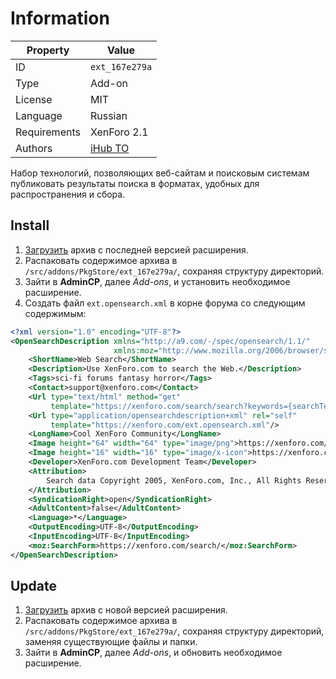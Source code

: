 # Information

| Property     | Value                                              |
| ------------ | -------------------------------------------------- |
| ID           | `ext_167e279a`                                     |
| Type         | Add-on                                             |
| License      | MIT                                                |
| Language     | Russian                                            |
| Requirements | XenForo 2.1                                        |
| Authors      | [iHub TO](mailto:mail@ihub.to)                     |

Набор технологий, позволяющих веб-сайтам и поисковым системам публиковать результаты поиска в форматах, удобных для распространения и сбора.

## Install

1. [Загрузить](https://github.com/pkgstore/xenforo-ext-opensearch/tags) архив с последней версией расширения.
2. Распаковать содержимое архива в `/src/addons/PkgStore/ext_167e279a/`, сохраняя структуру директорий.
3. Зайти в **AdminCP**, далее *Add-ons*, и установить необходимое расширение.
4. Создать файл `ext.opensearch.xml` в корне форума со следующим содержимым:

```xml
<?xml version="1.0" encoding="UTF-8"?>
<OpenSearchDescription xmlns="http://a9.com/-/spec/opensearch/1.1/"
                       xmlns:moz="http://www.mozilla.org/2006/browser/search/">
    <ShortName>Web Search</ShortName>
    <Description>Use XenForo.com to search the Web.</Description>
    <Tags>sci-fi forums fantasy horror</Tags>
    <Contact>support@xenforo.com</Contact>
    <Url type="text/html" method="get"
         template="https://xenforo.com/search/search?keywords={searchTerms}"/>
    <Url type="application/opensearchdescription+xml" rel="self"
         template="https://xenforo.com/ext.opensearch.xml"/>
    <LongName>Cool XenForo Community</LongName>
    <Image height="64" width="64" type="image/png">https://xenforo.com/websearch.png</Image>
    <Image height="16" width="16" type="image/x-icon">https://xenforo.com/favicon.ico</Image>
    <Developer>XenForo.com Development Team</Developer>
    <Attribution>
        Search data Copyright 2005, XenForo.com, Inc., All Rights Reserved
    </Attribution>
    <SyndicationRight>open</SyndicationRight>
    <AdultContent>false</AdultContent>
    <Language>*</Language>
    <OutputEncoding>UTF-8</OutputEncoding>
    <InputEncoding>UTF-8</InputEncoding>
    <moz:SearchForm>https://xenforo.com/search/</moz:SearchForm>
</OpenSearchDescription>
```

## Update

1. [Загрузить](https://github.com/pkgstore/xenforo-ext-opensearch/tags) архив с новой версией расширения.
2. Распаковать содержимое архива в `/src/addons/PkgStore/ext_167e279a/`, сохраняя структуру директорий, заменяя существующие файлы и папки.
3. Зайти в **AdminCP**, далее *Add-ons*, и обновить необходимое расширение.
